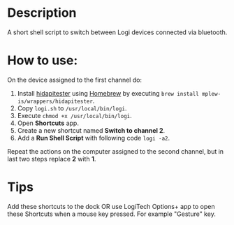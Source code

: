 # Description

A short shell script to switch between Logi devices connected via bluetooth.

# How to use:
On the device assigned to the first channel do:
1. Install [hidapitester](https://github.com/todbot/hidapitester) using [Homebrew](https://brew.sh/) by executing `brew install mplew-is/wrappers/hidapitester`.
2. Copy `logi.sh` to `/usr/local/bin/logi`.
3. Execute `chmod +x /usr/local/bin/logi`.
4. Open **Shortcuts** app.
5. Create a new shortcut named **Switch to channel 2**.
6. Add a **Run Shell Script** with following code `logi -a2`.

Repeat the actions on the computer assigned to the second channel, but in last two steps replace **2** with **1**.

# Tips
Add these shortcuts to the dock OR use LogiTech Options+ app to open these Shortcuts when a mouse key pressed. For example "Gesture" key.
